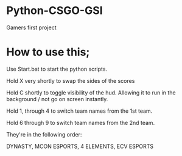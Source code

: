# Python-CSGO-GSI
Gamers first project

# How to use this;

Use Start.bat to start the python scripts.

Hold X very shortly to swap the sides of the scores

Hold C shortly to toggle visibility of the hud. Allowing it to run in the background / not go on screen instantly.

Hold 1, through 4 to switch team names from the 1st team.

Hold 6 through 9 to switch team names from the 2nd team.

They're in the following order:

DYNASTY, MCON ESPORTS, 4 ELEMENTS, ECV ESPORTS
